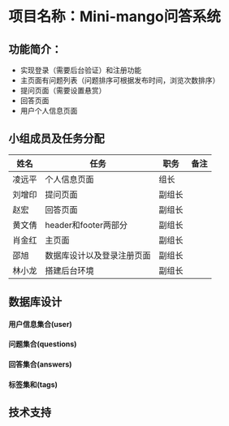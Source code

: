 # 项目名称：Mini-mango问答系统
## 功能简介：
* 实现登录（需要后台验证）和注册功能
* 主页面有问题列表（问题排序可根据发布时间，浏览次数排序）
* 提问页面（需要设置悬赏）
* 回答页面
* 用户个人信息页面
## 小组成员及任务分配
姓名 | 任务 | 职务 | 备注
-----|------|-----|-----
凌远平 | 个人信息页面 | 组长 |
刘增印 | 提问页面 | 副组长 |
赵宏 | 回答页面 | 副组长 |
黄文倩 | header和footer两部分 | 副组长 |
肖金红 | 主页面 | 副组长 |
邵旭 | 数据库设计以及登录注册页面 | 副组长 |
林小龙 | 搭建后台环境 | 副组长 |
## 数据库设计
#### 用户信息集合(user)
#### 问题集合(questions)
#### 回答集合(answers)
#### 标签集和(tags)
## 技术支持
